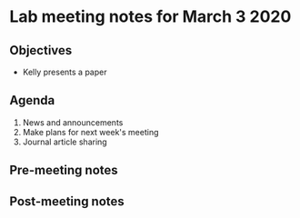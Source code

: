 # Lab meeting notes for March 3 2020

## Objectives
- Kelly presents a paper

## Agenda
1. News and announcements
2. Make plans for next week's meeting
3. Journal article sharing

## Pre-meeting notes


## Post-meeting notes
